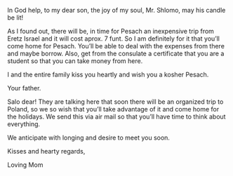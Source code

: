 In God help, to my dear son, the joy of my soul, Mr. Shlomo, may his candle be lit!

As I found out, there will be, in time for Pesach an inexpensive trip from Eretz Israel and it will cost aprox. 7 funt. So I am definitely for it that you’ll come home for Pesach. You’ll be able to deal with the expenses from there and maybe borrow. Also, get from the consulate a certificate that you are a student so that you can take money from here.

I and the entire family kiss you heartly and wish you a kosher Pesach.

Your father.

Salo dear! They are talking here that soon there will be an organized trip to Poland, so we so wish that you’ll take advantage of it and come home for the holidays. We send this via air mail so that you’ll have time to think about everything.

We anticipate with longing and desire to meet you soon.

Kisses and hearty regards,

Loving Mom